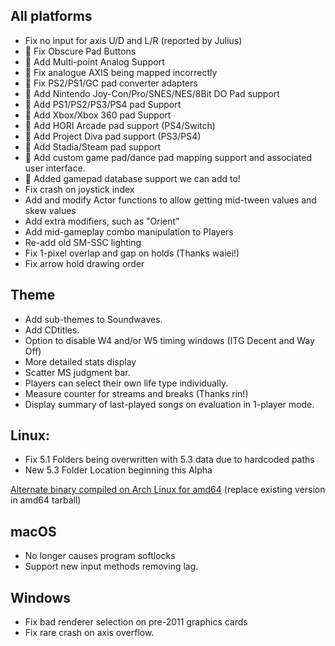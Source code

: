 All platforms
-------------

*   Fix no input for axis U/D and L/R (reported by Julius)
*   🐲 Fix Obscure Pad Buttons
*   🐲 Add Multi-point Analog Support
*   🐲 Fix analogue AXIS being mapped incorrectly
*   🐲 Fix PS2/PS1/GC pad converter adapters
*   🐲 Add Nintendo Joy-Con/Pro/SNES/NES/8Bit DO Pad support
*   🐲 Add PS1/PS2/PS3/PS4 pad Support
*   🐲 Add Xbox/Xbox 360 pad Support
*   🐲 Add HORI Arcade pad support (PS4/Switch)
*   🐲 Add Project Diva pad support (PS3/PS4)
*   🐲 Add Stadia/Steam pad support
*   🐲 Add custom game pad/dance pad mapping support and associated user interface.
*   🐲 Added gamepad database support we can add to!
*   Fix crash on joystick index
*   Add and modify Actor functions to allow getting mid-tween values and skew values
*   Add extra modifiers, such as "Orient"
*   Add mid-gameplay combo manipulation to Players
*   Re-add old SM-SSC lighting
*   Fix 1-pixel overlap and gap on holds (Thanks waiei!)
*   Fix arrow hold drawing order

Theme
-----

*   Add sub-themes to Soundwaves.
*   Add CDtitles.
*   Option to disable W4 and/or W5 timing windows (ITG Decent and Way Off)
*   More detailed stats display
*   Scatter MS judgment bar.
*   Players can select their own life type individually.
*   Measure counter for streams and breaks (Thanks rin!)
*   Display summary of last-played songs on evaluation in 1-player mode.

Linux:
------

*   Fix 5.1 Folders being overwritten with 5.3 data due to hardcoded paths
*   New 5.3 Folder Location beginning this Alpha

[Alternate binary compiled on Arch Linux for amd64](https://www.dropbox.com/s/x5wu4r9wwxhniv2/StepMania-Outfox-Alpha-4.5-arch-binary-amd64.tar.gz?dl=0) (replace existing version in amd64 tarball)

macOS
-----

*   No longer causes program softlocks
*   Support new input methods removing lag.

Windows
-------

*   Fix bad renderer selection on pre-2011 graphics cards
*   Fix rare crash on axis overflow.